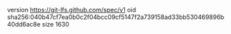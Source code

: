 version https://git-lfs.github.com/spec/v1
oid sha256:040b47cf7ea0b0c2f04bcc09cf5147f2a739158ad33bb530469896b40dd6ac8e
size 1630
